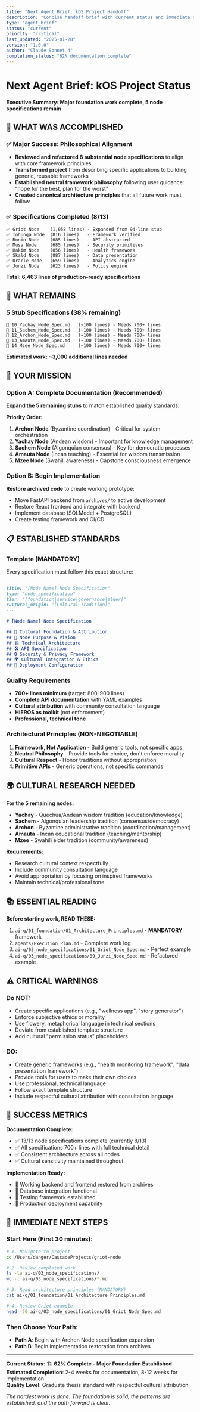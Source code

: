 ```yaml
---
title: "Next Agent Brief: kOS Project Handoff"
description: "Concise handoff brief with current status and immediate next steps"
type: "agent_brief"
status: "current"
priority: "critical"
last_updated: "2025-01-28"
version: "1.0.0"
author: "Claude Sonnet 4"
completion_status: "62% documentation complete"
---
```


# Next Agent Brief: kOS Project Status

**Executive Summary: Major foundation work complete, 5 node specifications remain**

## 🎯 **WHAT WAS ACCOMPLISHED**

### **✅ Major Success: Philosophical Alignment**
- **Reviewed and refactored 8 substantial node specifications** to align with core framework principles
- **Transformed project** from describing specific applications to building generic, reusable frameworks
- **Established neutral framework philosophy** following user guidance: "hope for the best, plan for the worst"
- **Created canonical architecture principles** that all future work must follow

### **✅ Specifications Completed (8/13)**
```
✅ Griot Node    (1,058 lines) - Expanded from 94-line stub
✅ Tohunga Node  (816 lines)   - Framework verified
✅ Ronin Node    (685 lines)   - API abstracted  
✅ Musa Node     (685 lines)   - Security primitives
✅ Hakim Node    (856 lines)   - Health framework
✅ Skald Node    (887 lines)   - Data presentation
✅ Oracle Node   (659 lines)   - Analytics engine
✅ Junzi Node    (623 lines)   - Policy engine
```

**Total: 6,463 lines of production-ready specifications**

## 📝 **WHAT REMAINS**

### **5 Stub Specifications (38% remaining)**
```
📝 10_Yachay_Node_Spec.md   (~100 lines) - Needs 700+ lines
📝 11_Sachem_Node_Spec.md   (~100 lines) - Needs 700+ lines  
📝 12_Archon_Node_Spec.md   (~100 lines) - Needs 700+ lines
📝 13_Amauta_Node_Spec.md   (~100 lines) - Needs 700+ lines
📝 14_Mzee_Node_Spec.md     (~100 lines) - Needs 700+ lines
```

**Estimated work: ~3,000 additional lines needed**

## 🎯 **YOUR MISSION**

### **Option A: Complete Documentation (Recommended)**
**Expand the 5 remaining stubs** to match established quality standards:

**Priority Order:**
1. **Archon Node** (Byzantine coordination) - Critical for system orchestration
2. **Yachay Node** (Andean wisdom) - Important for knowledge management
3. **Sachem Node** (Algonquian consensus) - Key for democratic processes  
4. **Amauta Node** (Incan teaching) - Essential for wisdom transmission
5. **Mzee Node** (Swahili awareness) - Capstone consciousness emergence

### **Option B: Begin Implementation**
**Restore archived code** to create working prototype:
- Move FastAPI backend from `archives/` to active development
- Restore React frontend and integrate with backend
- Implement database (SQLModel + PostgreSQL)
- Create testing framework and CI/CD

## 📋 **ESTABLISHED STANDARDS**

### **Template (MANDATORY)**
Every specification must follow this exact structure:
```markdown
---
title: "[Node Name] Node Specification"
type: "node_specification"  
tier: "[foundation|service|governance|elder]"
cultural_origin: "[Cultural Tradition]"
---

# [Node Name] Node Specification

## 🎯 Cultural Foundation & Attribution
## 🎯 Node Purpose & Vision
## 🏗️ Technical Architecture  
## 🛠️ API Specification
## 🔒 Security & Privacy Framework
## 🌍 Cultural Integration & Ethics
## 🚀 Deployment Configuration
```

### **Quality Requirements**
- **700+ lines minimum** (target: 800-900 lines)
- **Complete API documentation** with YAML examples
- **Cultural attribution** with community consultation language  
- **HIEROS as toolkit** (not enforcement)
- **Professional, technical tone**

### **Architectural Principles (NON-NEGOTIABLE)**
1. **Framework, Not Application** - Build generic tools, not specific apps
2. **Neutral Philosophy** - Provide tools for choice, don't enforce morality
3. **Cultural Respect** - Honor traditions without appropriation
4. **Primitive APIs** - Generic operations, not specific commands

## 🌍 **CULTURAL RESEARCH NEEDED**

**For the 5 remaining nodes:**
- **Yachay** - Quechua/Andean wisdom tradition (education/knowledge)
- **Sachem** - Algonquian leadership tradition (consensus/democracy)  
- **Archon** - Byzantine administrative tradition (coordination/management)
- **Amauta** - Incan educational tradition (teaching/mentorship)
- **Mzee** - Swahili elder tradition (community/awareness)

**Requirements:**
- Research cultural context respectfully
- Include community consultation language
- Avoid appropriation by focusing on inspired frameworks
- Maintain technical/professional tone

## 📚 **ESSENTIAL READING**

**Before starting work, READ THESE:**
1. `ai-q/01_foundation/01_Architecture_Principles.md` - **MANDATORY** framework
2. `agents/Execution_Plan.md` - Complete work log  
3. `ai-q/03_node_specifications/01_Griot_Node_Spec.md` - Perfect example
4. `ai-q/03_node_specifications/09_Junzi_Node_Spec.md` - Refactored example

## ⚠️ **CRITICAL WARNINGS**

### **Do NOT:**
- Create specific applications (e.g., "wellness app", "story generator")
- Enforce subjective ethics or morality
- Use flowery, metaphorical language in technical sections
- Deviate from established template structure
- Add cultural "permission status" placeholders

### **DO:**
- Create generic frameworks (e.g., "health monitoring framework", "data presentation framework")
- Provide tools for users to make their own choices
- Use professional, technical language
- Follow exact template structure
- Include respectful cultural attribution with consultation language

## 🎯 **SUCCESS METRICS**

**Documentation Complete:**
- ✅ 13/13 node specifications complete (currently 8/13)
- ✅ All specifications 700+ lines with full technical detail
- ✅ Consistent architecture across all nodes
- ✅ Cultural sensitivity maintained throughout

**Implementation Ready:**
- 📝 Working backend and frontend restored from archives
- 📝 Database integration functional
- 📝 Testing framework established
- 📝 Production deployment capability

## 🚀 **IMMEDIATE NEXT STEPS**

### **Start Here (First 30 minutes):**
```bash
# 1. Navigate to project
cd /Users/danger/CascadeProjects/griot-node

# 2. Review completed work
ls -la ai-q/03_node_specifications/
wc -l ai-q/03_node_specifications/*.md

# 3. Read architecture principles (MANDATORY)
cat ai-q/01_foundation/01_Architecture_Principles.md

# 4. Review Griot example
head -50 ai-q/03_node_specifications/01_Griot_Node_Spec.md
```

### **Then Choose Your Path:**
- **Path A**: Begin with Archon Node specification expansion
- **Path B**: Begin implementation restoration from archives

---

**Current Status**: 🏗️ **62% Complete - Major Foundation Established**  
**Estimated Completion**: 2-4 weeks for documentation, 8-12 weeks for implementation  
**Quality Level**: Graduate thesis standard with respectful cultural attribution

*The hardest work is done. The foundation is solid, the patterns are established, and the path forward is clear.* 